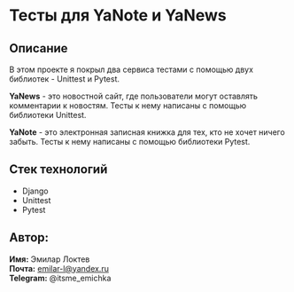 # Тесты для YaNote и YaNews
## Описание
В этом проекте я покрыл два сервиса тестами с помощью двух библиотек - Unittest и Pytest.  

**YaNews** - это новостной сайт, где пользователи могут оставлять комментарии к новостям. Тесты к нему написаны с помощью библиотеки Unittest.  

**YaNote** - это электронная записная книжка для тех, кто не хочет ничего забыть. Тесты к нему написаны с помощью библиотеки Pytest.  


## Стек технологий
- Django
- Unittest
- Pytest

## Автор:

**Имя:** Эмилар Локтев  
**Почта:** emilar-l@yandex.ru  
**Telegram:** @itsme_emichka  
